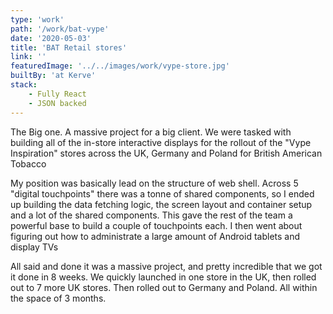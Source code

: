 ```yaml
---
type: 'work'
path: '/work/bat-vype'
date: '2020-05-03'
title: 'BAT Retail stores'
link: ''
featuredImage: '../../images/work/vype-store.jpg'
builtBy: 'at Kerve'
stack:
    - Fully React
    - JSON backed
---
```


The Big one. A massive project for a big client. We were tasked with building all of the in-store interactive displays for the rollout of the "Vype Inspiration" stores across the UK, Germany and Poland for British American Tobacco

My position was basically lead on the structure of web shell. Across 5 "digital touchpoints" there was a tonne of shared components, so I ended up building the data fetching logic, the screen layout and container setup and a lot of the shared components. This gave the rest of the team a powerful base to build a couple of touchpoints each. I then went about figuring out how to administrate a large amount of Android tablets and display TVs

All said and done it was a massive project, and pretty incredible that we got it done in 8 weeks. We quickly launched in one store in the UK, then rolled out to 7 more UK stores. Then rolled out to Germany and Poland. All within the space of 3 months.
